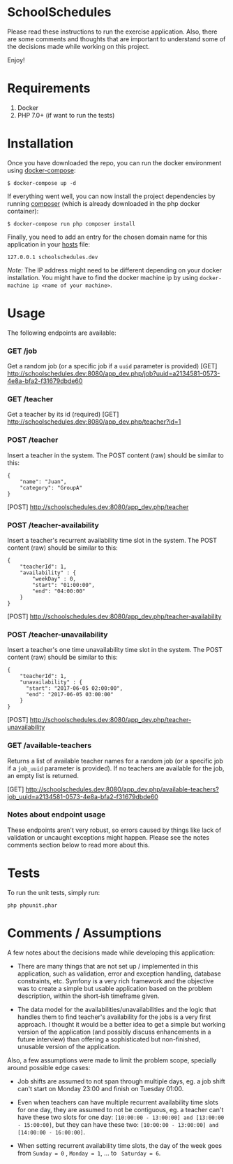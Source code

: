SchoolSchedules
===============

Please read these instructions to run the exercise application. Also, there are some comments and thoughts that are important to understand some of the decisions made while working on this project.

Enjoy!

# Requirements

1. Docker
2. PHP 7.0+ (if want to run the tests)

# Installation

Once you have downloaded the repo, you can run the docker environment using [docker-compose](https://docs.docker.com/compose/):
```
$ docker-compose up -d
```

If everything went well, you can now install the project dependencies by running [composer](https://getcomposer.org/) (which is already downloaded in the php docker container):
```
$ docker-compose run php composer install
```

Finally, you need to add an entry for the chosen domain name for this application in your [hosts](https://www.howtogeek.com/howto/27350/beginner-geek-how-to-edit-your-hosts-file/) file:
```
127.0.0.1 schoolschedules.dev
```

*Note:* The IP address might need to be different depending on your docker installation. You might have to find the docker machine ip by using  `docker-machine ip <name of your machine>`.

# Usage

The following endpoints are available:

### GET /job
Get a random job (or a specific job if a `uuid` parameter is provided)
[GET] http://schoolschedules.dev:8080/app_dev.php/job?uuid=a2134581-0573-4e8a-bfa2-f31679dbde60

### GET /teacher
Get a teacher by its id (required)
[GET] http://schoolschedules.dev:8080/app_dev.php/teacher?id=1

### POST /teacher
Insert a teacher in the system. The POST content (raw) should be similar to this:
```
{
	"name": "Juan",
	"category": "GroupA"
}
```
[POST] http://schoolschedules.dev:8080/app_dev.php/teacher

### POST /teacher-availability
Insert a teacher's recurrent availability time slot in the system. The POST content (raw) should be similar to this:
```
{
	"teacherId": 1,
	"availability" : {
		"weekDay" : 0,
		"start": "01:00:00",
		"end": "04:00:00"
	}
}
```
[POST] http://schoolschedules.dev:8080/app_dev.php/teacher-availability

### POST /teacher-unavailability
Insert a teacher's one time unavailability time slot in the system. The POST content (raw) should be similar to this:
```
{
	"teacherId": 1,
	"unavailability" : {
      "start": "2017-06-05 02:00:00",
      "end": "2017-06-05 03:00:00"
	}
}
```
[POST] http://schoolschedules.dev:8080/app_dev.php/teacher-unavailability

### GET /available-teachers
Returns a list of available teacher names for a random job (or a specific job if a `job_uuid` parameter is provided). If no teachers are available for the job, an empty list is returned.

[GET] http://schoolschedules.dev:8080/app_dev.php/available-teachers?job_uuid=a2134581-0573-4e8a-bfa2-f31679dbde60

### Notes about endpoint usage
These endpoints aren't very robust, so errors caused by things like lack of validation or uncaught exceptions might happen. Please see the notes comments section below to read more about this.

# Tests
To run the unit tests, simply run:
```
php phpunit.phar
```

# Comments / Assumptions

A few notes about the decisions made while developing this application:

- There are many things that are not set up / implemented in this application, such as validation, error and exception handling, database constraints, etc. Symfony is a very rich framework and the objective was to create a simple but usable application based on the problem description, within the short-ish timeframe given.

- The data model for the availabilities/unavailabilities and the logic that handles them to find teacher's availability for the jobs is a very first approach. I thought it would be a better idea to get a simple but working version of the application (and possibly discuss enhancements in a future interview) than offering a sophisticated but non-finished, unusable version of the application.

Also, a few assumptions were made to limit the problem scope, specially around possible edge cases:

- Job shifts are assumed to not span through multiple days, eg. a job shift can't start on Monday 23:00 and finish on Tuesday 01:00.

- Even when teachers can have multiple recurrent availability time slots for one day, they are assumed to not be contiguous, eg. a teacher can't have these two slots for one day: `[10:00:00 - 13:00:00] and [13:00:00 - 15:00:00]`, but they can have these two: `[10:00:00 - 13:00:00] and [14:00:00 - 16:00:00]`.

- When setting recurrent availability time slots, the day of the week goes from `Sunday = 0` , `Monday = 1`, ... to ` Saturday = 6`.
